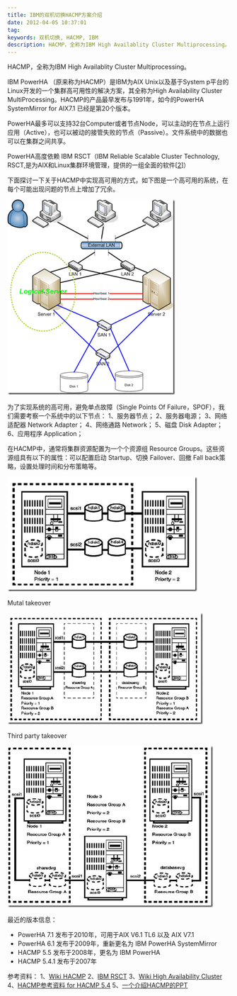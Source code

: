 ```yaml
---
title: IBM的双机切换HACMP方案介绍
date: 2012-04-05 10:37:01
tag: 
keywords: 双机切换, HACMP, IBM
description: HACMP，全称为IBM High Availablity Cluster Multiprocessing。
---
```


HACMP，全称为IBM High Availablity Cluster Multiprocessing。

IBM PowerHA （原来称为HACMP）是IBM为AIX Unix以及基于System p平台的Linux开发的一个集群高可用性的解决方案，其全称为High Availability Cluster MultiProcessing。HACMP的产品最早发布与1991年，如今的PowerHA SystemMirror for AIX7.1 已经是第20个版本。

PowerHA最多可以支持32台Computer或者节点Node，可以主动的在节点上运行应用（Active），也可以被动的接管失败的节点（Passive）。文件系统中的数据也可以在集群之间共享。

PowerHA高度依赖 IBM RSCT（IBM Reliable Scalable Cluster Technology, RSCT,是为AIX和Linux集群环境管理，提供的一组全面的软件[[2](http://en.wikipedia.org/wiki/IBM_RSCT)]）

下面探讨一下关于HACMP中实现高可用的方式，如下图是一个高可用的系统，在每个可能出现问题的节点上增加了冗余。

![](20120405-ibm-hacmp/20120405103659153.png)

为了实现系统的高可用，避免单点故障（Single Points Of Failure，SPOF），我们需要考察一个系统中的以下节点：
1、服务器节点；
2、服务器电源；
3、网络适配器 Network Adapter；
4、网络通路 Network；
5、磁盘 Disk Adapter；
6、应用程序 Application；

在HACMP中，通常将集群资源配置为一个个资源组 Resource Groups。这些资源组具有以下的属性：可以配置启动 Startup、切换 Failover、回撤 Fall back策略，设置处理时间和分布策略等。


![HACMP Hot standby configuration](20120405-ibm-hacmp/201204051037065871.png)

Mutal takeover

![Mutal takeover](20120405-ibm-hacmp/201204051037109553.png)

Third party takeover

![Third party takeover](20120405-ibm-hacmp/20120405103715420.png)

最近的版本信息：
* PowerHA 7.1 发布于2010年，可用于AIX V6.1 TL6 以及 AIX V7.1
* PowerHA 6.1 发布于2009年，重新更名为 IBM PowerHA SystemMirror
* HACMP 5.5 发布于2008年，更名为 IBM PowerHA
* HACMP 5.4.1 发布于2007年

参考资料：
1、[Wiki HACMP](http://en.wikipedia.org/wiki/IBM_High_Availability_Cluster_Multiprocessing)
2、[IBM RSCT](http://en.wikipedia.org/wiki/IBM_RSCT)
3、[Wiki High Availability Cluster](http://en.wikipedia.org/wiki/High-availability_cluster)
4、[HACMP参考资料 for HACMP 5.4](http://aix.chinaunix.net/doc/2009/01/06/1349637.shtml)
5、[一个介绍HACMP的PPT](http://www.mtxia.com/js/Documentation/mtxia_HACMP.pdf)












